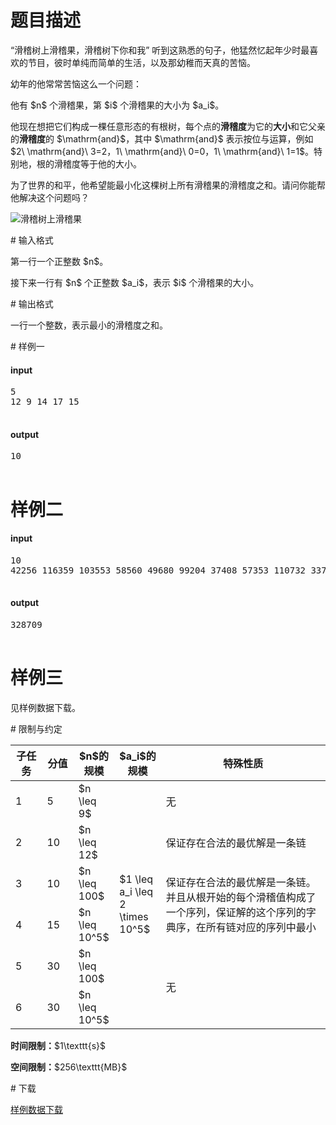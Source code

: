 # 题目描述

<p>“滑稽树上滑稽果，滑稽树下你和我” 听到这熟悉的句子，他猛然忆起年少时最喜欢的节目，彼时单纯而简单的生活，以及那幼稚而天真的苦恼。</p>
<p>幼年的他常常苦恼这么一个问题：</p>
<p>他有 $n$ 个滑稽果，第 $i$ 个滑稽果的大小为 $a_i$。</p>
<p>他现在想把它们构成一棵任意形态的有根树，每个点的<strong>滑稽度</strong>为它的<strong>大小</strong>和它父亲的<strong>滑稽度</strong>的 $\mathrm{and}$，其中 $\mathrm{and}$ 表示按位与运算，例如 $2\ \mathrm{and}\ 3=2，1\ \mathrm{and}\ 0=0，1\ \mathrm{and}\ 1=1$。特别地，根的滑稽度等于他的大小。</p>
<p>为了世界的和平，他希望能最小化这棵树上所有滑稽果的滑稽度之和。请问你能帮他解决这个问题吗？</p>
<p><img src="source/uoj/370/img/a4b56acbe668b2a9bd0c56a65512ae8c.jpg" alt="滑稽树上滑稽果"/></p>
# 输入格式


<p>第一行一个正整数 $n$。</p>
<p>接下来一行有 $n$ 个正整数 $a_i$，表示 $i$ 个滑稽果的大小。</p>
# 输出格式


<p>一行一个整数，表示最小的滑稽度之和。</p>
# 样例一


<h4>input</h4>
<pre>5
12 9 14 17 15

</pre>

<h4>output</h4>
<pre>10

</pre>

# 样例二


<h4>input</h4>
<pre>10
42256 116359 103553 58560 49680 99204 37408 57353 110732 33797

</pre>

<h4>output</h4>
<pre>328709

</pre>

# 样例三


<p>见样例数据下载。</p>
# 限制与约定


<div class="table-responsive">
<table class="table table-bordered table-text-center table-vertical-middle"><thead><tr><th width="10%">子任务</th>
<th width="10%">分值</th>
<th width="13%">$n$的规模</th>
<th width="13%">$a_i$的规模</th>
<th>特殊性质</th>
</tr></thead><tbody><tr><td>1</td><td>5</td><td>$n \leq 9$</td><td rowspan="6">$1 \leq a_i \leq 2 \times 10^5$</td><td>无</td></tr><tr><td>2</td><td>10</td><td>$n \leq 12$</td><td>保证存在合法的最优解是一条链</td></tr><tr><td>3</td><td>10</td><td>$n \leq 100$</td><td rowspan="2">保证存在合法的最优解是一条链。并且从根开始的每个滑稽值构成了一个序列，保证解的这个序列的字典序，在所有链对应的序列中最小</td></tr><tr><td>4</td><td>15</td><td>$n \leq 10^5$</td></tr><tr><td>5</td><td>30</td><td>$n \leq 100$</td><td rowspan="2">无</td></tr><tr><td>6</td><td>30</td><td>$n \leq 10^5$</td></tr></tbody></table></div>


<p><strong>时间限制：</strong>$1\texttt{s}$</p>
<p><strong>空间限制：</strong>$256\texttt{MB}$</p>
# 下载


<p><a href="/download.php?type=problem&amp;id=370">样例数据下载</a></p>
